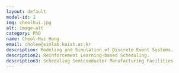 ```yaml
---
layout: default
modal-id: 1
img: cheolhui.jpg
alt: image-alt
category: PhD
name: Cheol-Hui Hong
email: cholee@simlab.kaist.ac.kr
description: Modeling and Simulation of Discrete Event Systems.
description2: Reinforcement Learning-based Scheduling.
description3: Scheduling Semiconductor Manufacturing Facilities
---
```

